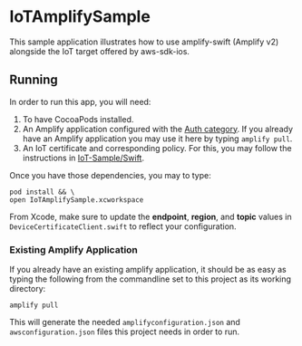 # IoTAmplifySample

This sample application illustrates how to use amplify-swift (Amplify v2)
alongside the IoT target offered by aws-sdk-ios.

## Running

In order to run this app, you will need:

1. To have CocoaPods installed.
2. An Amplify application configured with the
   [Auth category](https://docs.amplify.aws/lib/auth/getting-started/q/platform/ios/).
   If you already have an Amplify application you may use it here by typing
   `amplify pull`.
3. An IoT certificate and corresponding policy. For this, you may follow the
   instructions in [IoT-Sample/Swift](../Swift/README.md).

Once you have those dependencies, you may to type:

```
pod install && \
open IoTAmplifySample.xcworkspace
```

From Xcode, make sure to update the **endpoint**, **region**, and **topic**
values in `DeviceCertificateClient.swift` to reflect your configuration.

### Existing Amplify Application

If you already have an existing amplify application, it should be as easy as
typing the following from the commandline set to this project as its working
directory:

```
amplify pull
```

This will generate the needed `amplifyconfiguration.json` and
`awsconfiguration.json` files this project needs in order to run.
